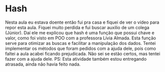 # Hash 
Nesta aula eu estava doente então fui pra casa e fiquei de ver o vídeo para repor esta aula. Fiquei muito perdida e fui buscar auxilio de um colega (Júnior). Daí ele me explicou que hash é uma função que possui chave e valor, como foi visto em POO com a professora Lívia Almada. Esta função serve para otimizar as buscas e facilitar a manipulação dos dados. Tentei implementar os métodos que foram pedidos com a ajuda dele, pois como faltei a aula acabei ficando prejudicada. Não sei se estão certos, mas tentei fazer com a ajuda dele. PS: Esta atividade também estou entregando atrasada, ainda não havia feito nada. 
